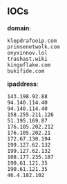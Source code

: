 
## IOCs

__domain__:

```text
klepdrafooip.com
primsenetwolk.com
onyxinnov.lol
trashast.wiki
kingoflake.com
bukifide.com
```
__ipaddress__:

```text
143.198.92.88
94.140.114.40
94.140.114.40
158.255.211.126
51.195.169.87
176.105.202.212
176.105.202.21
172.67.130.194
199.127.62.132
199.127.62.132
108.177.235.187
190.61.121.35
190.61.121.35
46.4.182.102
```